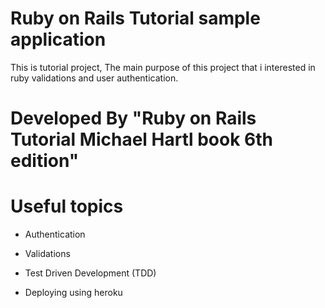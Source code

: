# Ruby on Rails Tutorial sample application

This is tutorial project, The main purpose of this project 
that i interested in ruby validations and user authentication.


# Developed By "Ruby on Rails Tutorial Michael Hartl book 6th edition"


# Useful topics

* Authentication

* Validations

* Test Driven Development (TDD)

* Deploying using heroku
